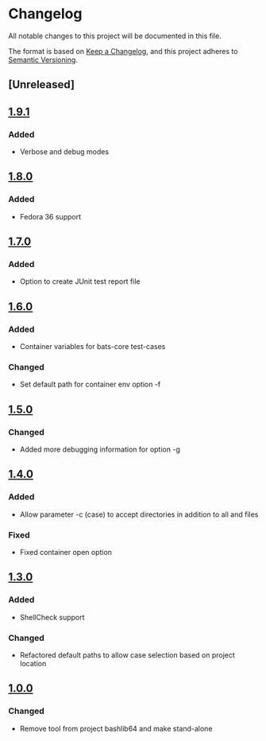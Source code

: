 # Changelog

All notable changes to this project will be documented in this file.

The format is based on [Keep a Changelog](https://keepachangelog.com/en/1.0.0/),
and this project adheres to [Semantic Versioning](https://semver.org/spec/v2.0.0.html).

## [Unreleased]

## [1.9.1]

### Added

- Verbose and debug modes

## [1.8.0]

### Added

- Fedora 36 support

## [1.7.0]

### Added

- Option to create JUnit test report file

## [1.6.0]

### Added

- Container variables for bats-core test-cases

### Changed

- Set default path for container env option -f

## [1.5.0]

### Changed

- Added more debugging information for option -g

## [1.4.0]

### Added

- Allow parameter -c (case) to accept directories in addition to all and files

### Fixed

- Fixed container open option

## [1.3.0]

### Added

- ShellCheck support

### Changed

- Refactored default paths to allow case selection based on project location

## [1.0.0]

### Changed

- Remove tool from project bashlib64 and make stand-alone

[1.9.1]: https://github.com/automation64/testmansh/compare/1.8.0...1.9.1
[1.8.0]: https://github.com/automation64/testmansh/compare/1.7.0...1.8.0
[1.7.0]: https://github.com/automation64/testmansh/compare/1.6.0...1.7.0
[1.6.0]: https://github.com/automation64/testmansh/compare/1.5.0...1.6.0
[1.5.0]: https://github.com/automation64/testmansh/compare/1.4.0...1.5.0
[1.4.0]: https://github.com/automation64/testmansh/compare/1.3.0...1.4.0
[1.3.0]: https://github.com/automation64/testmansh/compare/1.0.0...1.3.0
[1.0.0]: https://github.com/automation64/testmansh/releases/tag/1.0.0
